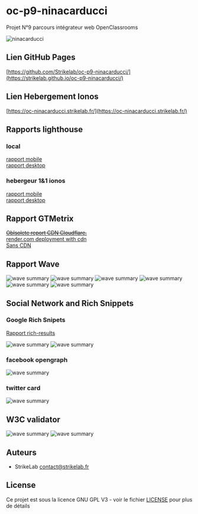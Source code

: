 # oc-p9-ninacarducci
 Projet N°9 parcours intégrateur web OpenClassrooms

  ![ninacarducci](https://share.nvlb.fr/images/oc/ninacarducci.png)
## Lien GitHub Pages
[https://github.com/Strikelab/oc-p9-ninacarducci/](https://strikelab.github.io/oc-p9-ninacarducci/)

## Lien Hebergement Ionos
[https://oc-ninacarducci.strikelab.fr/](https://oc-ninacarducci.strikelab.fr/)

## Rapports lighthouse
### local
[rapport mobile](https://strikelab.fr/sites/openclassrooms/projet9/202309140110-mobile-local-final.html)  
[rapport desktop](https://strikelab.fr/sites/openclassrooms/projet9/202309140111-desktop-local-final.html)

### hebergeur 1&1 ionos 
[rapport mobile](https://strikelab.fr/sites/openclassrooms/projet9/202309140039-mobile-ionos-final.html)  
[rapport desktop](https://strikelab.fr/sites/openclassrooms/projet9/202309151054-desktop-vanilla-ionos-final.html)

## Rapport GTMetrix
[~~Oblsolete report CDN Cloudflare.~~](https://gtmetrix.com/reports/oc-ninacarducci.strikelab.fr/OcR0HSb1/)  
[render.com deployment with cdn](https://gtmetrix.com/reports/nina-carducci.onrender.com/dAiM1CBB/)  
[Sans CDN](https://gtmetrix.com/reports/oc-ninacarducci.strikelab.fr/uKkilgnT/)


##  Rapport Wave
![wave summary](https://strikelab.fr/sites/openclassrooms/projet9/wave_summary.png)
![wave summary](https://strikelab.fr/sites/openclassrooms/projet9/wave_features.png)
![wave summary](https://strikelab.fr/sites/openclassrooms/projet9/wave_structural.png)
![wave summary](https://strikelab.fr/sites/openclassrooms/projet9/wave_aria.png)
![wave summary](https://strikelab.fr/sites/openclassrooms/projet9/wave_order.png)
![wave summary](https://strikelab.fr/sites/openclassrooms/projet9/wave_contrast.png)

## Social Network and Rich Snippets
### Google Rich Snipets
[Rapport rich-results](https://search.google.com/test/rich-results/result?id=YbAU5LjRgPS3V1HQPrYXsw)  


![wave summary](https://strikelab.fr/sites/openclassrooms/projet9/google_richsnippet.png)
![wave summary](https://strikelab.fr/sites/openclassrooms/projet9/google_richsnippet2.png)

### facebook opengraph
![wave summary](https://strikelab.fr/sites/openclassrooms/projet9/facebook.png)

### twitter card
![wave summary](https://strikelab.fr/sites/openclassrooms/projet9/twitter.png)

## W3C validator
![wave summary](https://strikelab.fr/sites/openclassrooms/projet9/ninacarducci-w3C-html.png)
![wave summary](https://strikelab.fr/sites/openclassrooms/projet9/ninacarducci-w3C-css.png)

## Auteurs
- StrikeLab contact@strikelab.fr

## License

Ce projet est sous la licence GNU GPL V3 - voir le fichier [LICENSE](LICENSE) pour plus de détails
